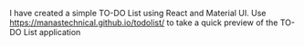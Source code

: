 I have created a simple TO-DO List using React and Material UI. Use https://manastechnical.github.io/todolist/ to take a quick preview of the TO-DO List application

